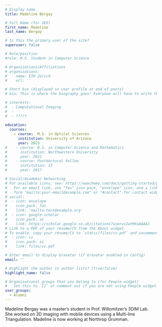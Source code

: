 ```yaml
---
# Display name
title: Madeline Bergay

# Full Name (for SEO)
first_name: Madeline
last_name: Bergay

# Is this the primary user of the site?
superuser: false

# Role/position
#role: M.S. Student in Computer Science

# Organizations/Affiliations
# organizations:
#  - name: ETH Zürich
#    url: ''

# Short bio (displayed in user profile at end of posts)
# bio: This is where the biography goes! Everyone will have to write this.

# interests:
#  - Computational Imaging
#  - 
#  - ????? 
  
education:
  courses:
    - course:  M.S. in Optical Sciences
      institution: University of Arizona
      year: 2023
#    - course: B.S. in Computer Science and Mathematics
#      institution: Northwestern University
#      year: 2021
#    - course: Postdoctoral Fellow
#      institution: I3
#      year: 2017

# Social/Academic Networking
# For available icons, see: https://wowchemy.com/docs/getting-started/page-builder/#icons
#   For an email link, use "fas" icon pack, "envelope" icon, and a link in the
#   form "mailto:your-email@example.com" or "#contact" for contact widget.
# social:
#  - icon: envelope
#    icon_pack: fas
#    link: 'mailto:test@example.org'
#  - icon: google-scholar
#    icon_pack: ai
#    link: https://scholar.google.co.uk/citations?user=sIwtMXoAAAAJ
# Link to a PDF of your resume/CV from the About widget.
# To enable, copy your resume/CV to `static/files/cv.pdf` and uncomment the lines below.
#  - icon: cv
#    icon_pack: ai
#    link: files/cv.pdf

# Enter email to display Gravatar (if Gravatar enabled in Config)
email: ''

# Highlight the author in author lists? (true/false)
highlight_name: false

# Organizational groups that you belong to (for People widget)
#   Set this to `[]` or comment out if you are not using People widget.
user_groups:
  - Alumni
---
```


Madeline Bergay was a master’s student in Prof. Willomitzer’s 3DIM Lab. She worked on 3D imaging with mobile devices using a Multi-line Triangulation. Madeline is now working at Northrop Grumman.


